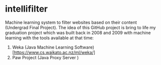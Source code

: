 # intellifilter
Machine learning system to filter websites based on their content (Undergrad Final Project). The idea of this GitHub project is bring to life my graduation project which was built back in 2008 and 2009 with machine learning with the tools available at that time:

1. Weka (Java Machine Learning Software)[https://www.cs.waikato.ac.nz/ml/weka/]
2. Paw Project (Java Proxy Server )
